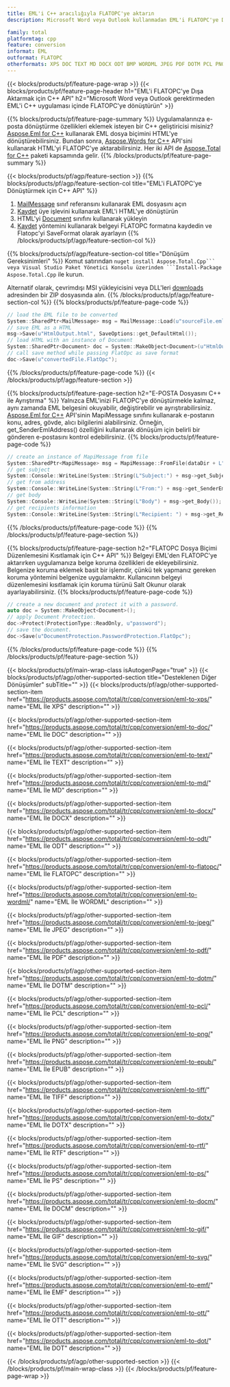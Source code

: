 ```yaml
---
title: EML'i C++ aracılığıyla FLATOPC'ye aktarın
description: Microsoft Word veya Outlook kullanmadan EML'i FLATOPC'ye Dönüştürmek için C++ API

family: total
platformtag: cpp
feature: conversion
informat: EML
outformat: FLATOPC
otherformats: XPS DOC TEXT MD DOCX ODT BMP WORDML JPEG PDF DOTM PCL PNG EPUB TIFF DOTX RTF PS DOCM GIF SVG EMF OTT DOT
---
```

{{< blocks/products/pf/feature-page-wrap >}}
{{< blocks/products/pf/feature-page-header h1="EML'i FLATOPC'ye Dışa Aktarmak için C++ API" h2="Microsoft Word veya Outlook gerektirmeden EML'i C++ uygulaması içinde FLATOPC'ye dönüştürün" >}}

{{% blocks/products/pf/feature-page-summary %}}
Uygulamalarınıza e-posta dönüştürme özellikleri eklemek isteyen bir C++ geliştiricisi misiniz? [Aspose.Eml for C++](https://products.aspose.com/eml/cpp/) kullanarak EML dosya biçimini HTML'ye dönüştürebilirsiniz. Bundan sonra, [Aspose.Words for C++](https://products.aspose.com/words/cpp/) API'sini kullanarak HTML'yi FLATOPC'ye aktarabilirsiniz. Her iki API de [Aspose.Total for C++](https://products.aspose.com/total/cpp/) paketi kapsamında gelir. 
{{% /blocks/products/pf/feature-page-summary  %}}

{{< blocks/products/pf/agp/feature-section >}}
{{% blocks/products/pf/agp/feature-section-col title="EML'i FLATOPC'ye Dönüştürmek için C++ API" %}}
1. [MailMessage](https://reference.aspose.com/eml/cpp/class/aspose.eml.mail_message) sınıf referansını kullanarak EML dosyasını açın
2. [Kaydet](https://reference.aspose.com/eml/cpp/class/aspose.eml.mail_message#a7e7c6b50c8db5a8bcc6934db02b4a786) üye işlevini kullanarak EML'i HTML'ye dönüştürün
3. HTML'yi [Document](https://reference.aspose.com/words/cpp/class/aspose.words.document) sınıfını kullanarak yükleyin
4. [Kaydet](https://reference.aspose.com/words/cpp/class/aspose.words.document#save_string_saveformat) yöntemini kullanarak belgeyi FLATOPC formatına kaydedin ve Flatopc'yi SaveFormat olarak ayarlayın
{{% /blocks/products/pf/agp/feature-section-col %}}

{{% blocks/products/pf/agp/feature-section-col title="Dönüşüm Gereksinimleri" %}}
Komut satırından ``nuget install Aspose.Total.Cpp``` veya Visual Studio Paket Yönetici Konsolu üzerinden ```Install-Package Aspose.Total.Cpp`` ile kurun.

Alternatif olarak, çevrimdışı MSI yükleyicisini veya DLL'leri [downloads](https://downloads.aspose.com/total/cpp) adresinden bir ZIP dosyasında alın.
{{% /blocks/products/pf/agp/feature-section-col %}}
{{% blocks/products/pf/feature-page-code %}}

```cpp
// load the EML file to be converted
System::SharedPtr<MailMessage> msg = MailMessage::Load(u"sourceFile.eml");
// save EML as a HTML 
msg->Save(u"HtmlOutput.html", SaveOptions::get_DefaultHtml());  
// load HTML with an instance of Document
System::SharedPtr<Document> doc = System::MakeObject<Document>(u"HtmlOutput.html");
// call save method while passing FlatOpc as save format
doc->Save(u"convertedFile.FlatOpc");
```


{{% /blocks/products/pf/feature-page-code %}}
{{< /blocks/products/pf/agp/feature-section >}}

{{% blocks/products/pf/feature-page-section  h2="E-POSTA Dosyasını C++ ile Ayrıştırma" %}}
Yalnızca EML'inizi FLATOPC'ye dönüştürmekle kalmaz, aynı zamanda EML belgesini okuyabilir, değiştirebilir ve ayrıştırabilirsiniz. [Aspose.Eml for C++](https://products.aspose.com/eml/cpp/) API'sinin MapiMessage sınıfını kullanarak e-postanın konu, adres, gövde, alıcı bilgilerini alabilirsiniz. Örneğin, get_SenderEmlAddress() özelliğini kullanarak dönüşüm için belirli bir gönderen e-postasını kontrol edebilirsiniz.
{{% blocks/products/pf/feature-page-code %}}

```cpp
// create an instance of MapiMessage from file
System::SharedPtr<MapiMessage> msg = MapiMessage::FromFile(dataDir + L"message.eml");
// get subject
System::Console::WriteLine(System::String(L"Subject:") + msg->get_Subject());
// get from address
System::Console::WriteLine(System::String(L"From:") + msg->get_SenderEmlAddress());
// get body
System::Console::WriteLine(System::String(L"Body") + msg->get_Body());
// get recipients information
System::Console::WriteLine(System::String(L"Recipient: ") + msg->get_Recipients());
```

{{% /blocks/products/pf/feature-page-code  %}}
{{% /blocks/products/pf/feature-page-section %}}

{{% blocks/products/pf/feature-page-section  h2="FLATOPC Dosya Biçimi Düzenlemesini Kısıtlamak için C++ API" %}}
Belgeyi EML'den FLATOPC'ye aktarırken uygulamanıza belge koruma özellikleri de ekleyebilirsiniz. Belgenize koruma eklemek basit bir işlemdir, çünkü tek yapmanız gereken koruma yöntemini belgenize uygulamaktır. Kullanıcının belgeyi düzenlemesini kısıtlamak için koruma türünü Salt Okunur olarak ayarlayabilirsiniz.
{{% blocks/products/pf/feature-page-code %}}

```cpp
// create a new document and protect it with a password.
auto doc = System::MakeObject<Document>();
// apply Document Protection.
doc->Protect(ProtectionType::ReadOnly, u"password");
// save the document.
doc->Save(u"DocumentProtection.PasswordProtection.FlatOpc");
```

{{% /blocks/products/pf/feature-page-code  %}}
{{% /blocks/products/pf/feature-page-section %}}

{{< blocks/products/pf/main-wrap-class isAutogenPage="true" >}}
{{< blocks/products/pf/agp/other-supported-section title="Desteklenen Diğer Dönüşümler" subTitle="" >}}
{{< blocks/products/pf/agp/other-supported-section-item href="https://products.aspose.com/total/tr/cpp/conversion/eml-to-xps/" name="EML İle XPS" description="" >}}

{{< blocks/products/pf/agp/other-supported-section-item href="https://products.aspose.com/total/tr/cpp/conversion/eml-to-doc/" name="EML İle DOC" description="" >}}

{{< blocks/products/pf/agp/other-supported-section-item href="https://products.aspose.com/total/tr/cpp/conversion/eml-to-text/" name="EML İle TEXT" description="" >}}

{{< blocks/products/pf/agp/other-supported-section-item href="https://products.aspose.com/total/tr/cpp/conversion/eml-to-md/" name="EML İle MD" description="" >}}

{{< blocks/products/pf/agp/other-supported-section-item href="https://products.aspose.com/total/tr/cpp/conversion/eml-to-docx/" name="EML İle DOCX" description="" >}}

{{< blocks/products/pf/agp/other-supported-section-item href="https://products.aspose.com/total/tr/cpp/conversion/eml-to-odt/" name="EML İle ODT" description="" >}}

{{< blocks/products/pf/agp/other-supported-section-item href="https://products.aspose.com/total/tr/cpp/conversion/eml-to-flatopc/" name="EML İle FLATOPC" description="" >}}

{{< blocks/products/pf/agp/other-supported-section-item href="https://products.aspose.com/total/tr/cpp/conversion/eml-to-wordml/" name="EML İle WORDML" description="" >}}

{{< blocks/products/pf/agp/other-supported-section-item href="https://products.aspose.com/total/tr/cpp/conversion/eml-to-jpeg/" name="EML İle JPEG" description="" >}}

{{< blocks/products/pf/agp/other-supported-section-item href="https://products.aspose.com/total/tr/cpp/conversion/eml-to-pdf/" name="EML İle PDF" description="" >}}

{{< blocks/products/pf/agp/other-supported-section-item href="https://products.aspose.com/total/tr/cpp/conversion/eml-to-dotm/" name="EML İle DOTM" description="" >}}

{{< blocks/products/pf/agp/other-supported-section-item href="https://products.aspose.com/total/tr/cpp/conversion/eml-to-pcl/" name="EML İle PCL" description="" >}}

{{< blocks/products/pf/agp/other-supported-section-item href="https://products.aspose.com/total/tr/cpp/conversion/eml-to-png/" name="EML İle PNG" description="" >}}

{{< blocks/products/pf/agp/other-supported-section-item href="https://products.aspose.com/total/tr/cpp/conversion/eml-to-epub/" name="EML İle EPUB" description="" >}}

{{< blocks/products/pf/agp/other-supported-section-item href="https://products.aspose.com/total/tr/cpp/conversion/eml-to-tiff/" name="EML İle TIFF" description="" >}}

{{< blocks/products/pf/agp/other-supported-section-item href="https://products.aspose.com/total/tr/cpp/conversion/eml-to-dotx/" name="EML İle DOTX" description="" >}}

{{< blocks/products/pf/agp/other-supported-section-item href="https://products.aspose.com/total/tr/cpp/conversion/eml-to-rtf/" name="EML İle RTF" description="" >}}

{{< blocks/products/pf/agp/other-supported-section-item href="https://products.aspose.com/total/tr/cpp/conversion/eml-to-ps/" name="EML İle PS" description="" >}}

{{< blocks/products/pf/agp/other-supported-section-item href="https://products.aspose.com/total/tr/cpp/conversion/eml-to-docm/" name="EML İle DOCM" description="" >}}

{{< blocks/products/pf/agp/other-supported-section-item href="https://products.aspose.com/total/tr/cpp/conversion/eml-to-gif/" name="EML İle GIF" description="" >}}

{{< blocks/products/pf/agp/other-supported-section-item href="https://products.aspose.com/total/tr/cpp/conversion/eml-to-svg/" name="EML İle SVG" description="" >}}

{{< blocks/products/pf/agp/other-supported-section-item href="https://products.aspose.com/total/tr/cpp/conversion/eml-to-emf/" name="EML İle EMF" description="" >}}

{{< blocks/products/pf/agp/other-supported-section-item href="https://products.aspose.com/total/tr/cpp/conversion/eml-to-ott/" name="EML İle OTT" description="" >}}

{{< blocks/products/pf/agp/other-supported-section-item href="https://products.aspose.com/total/tr/cpp/conversion/eml-to-dot/" name="EML İle DOT" description="" >}}


{{< /blocks/products/pf/agp/other-supported-section >}}
{{< /blocks/products/pf/main-wrap-class >}}
{{< /blocks/products/pf/feature-page-wrap >}}
